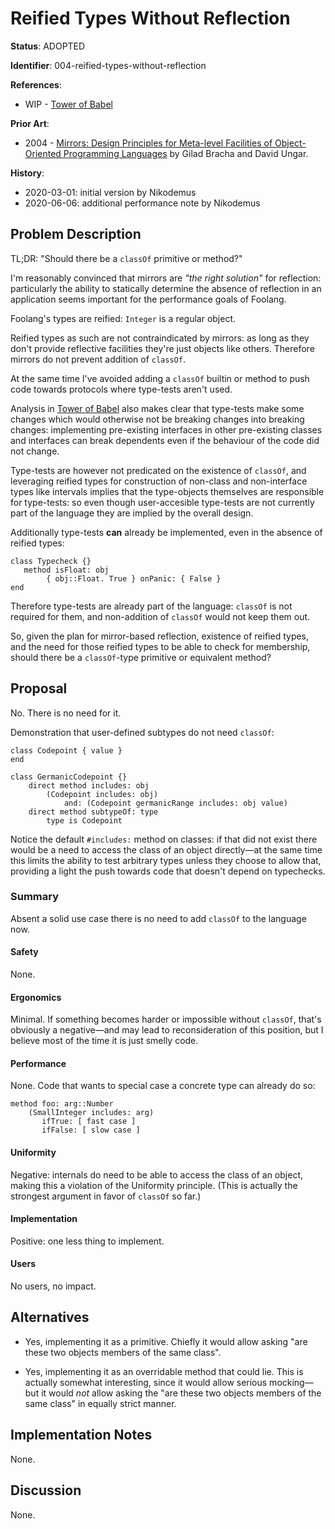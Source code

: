 # Reified Types Without Reflection

**Status**: ADOPTED

**Identifier**: 004-reified-types-without-reflection

**References**:
- WIP - [Tower of Babel](design/wip-tower-of-babel.md)

**Prior Art**:
- 2004 - [Mirrors: Design Principles for Meta-level Facilities of
  Object-Oriented Programming Languages](https://bracha.org/mirrors.pdf) by
  Gilad Bracha and David Ungar.

**History**:
- 2020-03-01: initial version by Nikodemus
- 2020-06-06: additional performance note by Nikodemus

## Problem Description

TL;DR: "Should there be a `classOf` primitive or method?"

I'm reasonably convinced that mirrors are _"the right solution"_ for reflection:
particularly the ability to statically determine the absence of reflection in an
application seems important for the performance goals of Foolang.

Foolang's types are reified: `Integer` is a regular object.

Reified types as such are not contraindicated by mirrors: as long as they don't
provide reflective facilities they're just objects like others. Therefore
mirrors do not prevent addition of `classOf`.

At the same time I've avoided adding a `classOf` builtin or method to push code
towards protocols where type-tests aren't used.

Analysis in [Tower of Babel](design/wip-tower-of-babel.md) also makes clear that
type-tests make some changes which would otherwise not be breaking changes into
breaking changes: implementing pre-existing interfaces in other pre-existing
classes and interfaces can break dependents even if the behaviour of the code
did not change.

Type-tests are however not predicated on the existence of `classOf`, and
leveraging reified types for construction of non-class and non-interface types
like intervals implies that the type-objects themselves are responsible for
type-tests: so even though user-accesible type-tests are not currently part of
the language they are implied by the overall design.

Additionally type-tests **can** already be implemented, even in the absence of
reified types:

``` foolang
class Typecheck {}
   method isFloat: obj
        { obj::Float. True } onPanic: { False }
end
```

Therefore type-tests are already part of the language: `classOf` is not required
for them, and non-addition of `classOf` would not keep them out.

So, given the plan for mirror-based reflection, existence of reified types,
and the need for those reified types to be able to check for membership, should
there be a `classOf`-type primitive or equivalent method?

## Proposal

No. There is no need for it.

Demonstration that user-defined subtypes do not need `classOf`:

``` foolang
class Codepoint { value }
end

class GermanicCodepoint {}
    direct method includes: obj
        (Codepoint includes: obj)
            and: (Codepoint germanicRange includes: obj value)
    direct method subtypeOf: type
        type is Codepoint
```

Notice the default `#includes:` method on classes: if that did not exist there
would be a need to access the class of an object directly&mdash;at the same time
this limits the ability to test arbitrary types unless they choose to allow
that, providing a light the push towards code that doesn't depend on typechecks.

### Summary

Absent a solid use case there is no need to add `classOf` to the language now.

#### Safety

None.

#### Ergonomics

Minimal. If something becomes harder or impossible without `classOf`, that's
obviously a negative&mdash;and may lead to reconsideration of this position, but
I believe most of the time it is just smelly code.

#### Performance

None. Code that wants to special case a concrete type can already do so:

```
method foo: arg::Number
    (SmallInteger includes: arg)
       ifTrue: [ fast case ]
       ifFalse: [ slow case ]
```

#### Uniformity

Negative: internals do need to be able to access the class of an object, making
this a violation of the Uniformity principle. (This is actually the strongest
argument in favor of `classOf` so far.)

#### Implementation

Positive: one less thing to implement.

#### Users

No users, no impact.

## Alternatives

- Yes, implementing it as a primitive. Chiefly it would allow asking "are these
  two objects members of the same class".

- Yes, implementing it as an overridable method that could lie. This is actually
  somewhat interesting, since it would allow serious mocking&mdash;but it would
  _not_ allow asking the "are these two objects members of the same class" in
  equally strict manner.

## Implementation Notes

None.

## Discussion

None.
